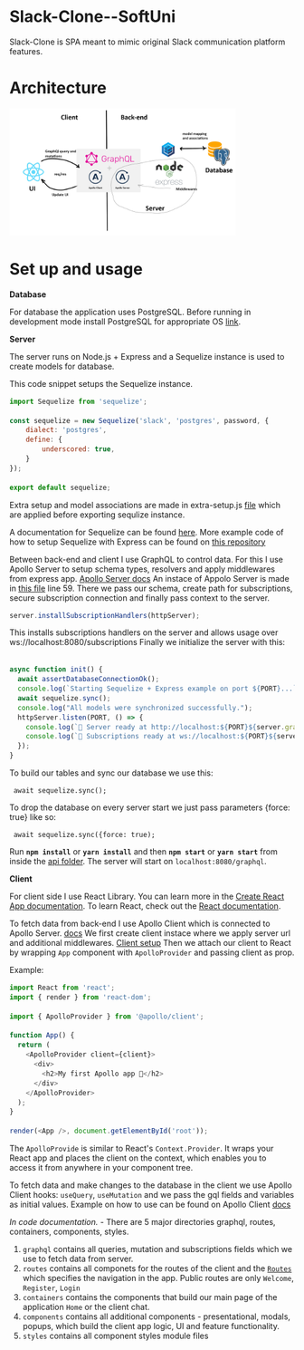 # Slack-Clone--SoftUni
 
Slack-Clone is SPA meant to mimic original Slack communication platform features.

# Architecture

<img src="./App-Architecture.jpg" width="400px" /><br>

# Set up and usage

**Database**

For database the application uses PostgreSQL. 
Before running in development mode install PostgreSQL for appropriate OS [link](https://www.postgresql.org/download/).

**Server**

The server runs on Node.js + Express and a Sequelize instance is used to create models for database.

This code snippet setups the Sequelize instance.
```js
import Sequelize from 'sequelize';

const sequelize = new Sequelize('slack', 'postgres', password, {
    dialect: 'postgres',
	define: {
		underscored: true,
	}
});

export default sequelize;
```

Extra setup and model associations are made in extra-setup.js [file](https://github.com/MartinPetrakiev/Slack-Clone--SoftUni/blob/main/server/models/extra-setup.js)
which are applied before exporting sequlize instance.

A documentation for Sequelize can be found [here](https://sequelize.org/master/).
More example code of how to setup Sequelize with Express can be found on [this repository](https://github.com/sequelize/express-example)

Between back-end and client I use GraphQL to control data. 
For this I use Apollo Server to setup schema types, resolvers and apply middlewares from express app. [Apollo Server docs](https://www.apollographql.com/docs/apollo-server/)
An instace of Appolo Server is made in [this file](https://github.com/MartinPetrakiev/Slack-Clone--SoftUni/blob/main/server/index.js) line 59.
There we pass our schema, create path for subscriptions, secure subscription connection and finally pass context to the server.
```js
server.installSubscriptionHandlers(httpServer);
```
This installs subscriptions handlers on the server and allows usage over ws://localhost:8080/subscriptions
Finally we initialize the server with this:
```js

async function init() {
  await assertDatabaseConnectionOk();
  console.log(`Starting Sequelize + Express example on port ${PORT}...`);
  await sequelize.sync();
  console.log("All models were synchronized successfully.");
  httpServer.listen(PORT, () => {
    console.log(`🚀 Server ready at http://localhost:${PORT}${server.graphqlPath}`);
    console.log(`🚀 Subscriptions ready at ws://localhost:${PORT}${server.subscriptionsPath}`);
  });
}
```
To build our tables and sync our database we use this:
```
 await sequelize.sync();
```
To drop the database on every server start we just pass parameters {force: true} like so:
```
 await sequelize.sync({force: true);
```


Run **`npm install`** or **`yarn install`** and then **`npm start`** or **`yarn start`** from inside the [api folder](https://github.com/MartinPetrakiev/Slack-Clone--SoftUni/tree/main/server). The server will start on `localhost:8080/graphql`.



**Client**

For client side I use React Library.
You can learn more in the [Create React App documentation](https://facebook.github.io/create-react-app/docs/getting-started).
To learn React, check out the [React documentation](https://reactjs.org/).

To fetch data from back-end I use Apollo Client which is connected to Apollo Server. [docs](https://www.apollographql.com/docs/react/)
We first create client instace where we apply server url and additional middlewares. [Client setup](https://github.com/MartinPetrakiev/Slack-Clone--SoftUni/blob/main/client/src/apollo.js)
Тhen we attach our client to React by wrapping `App` component with `ApolloProvider` and passing client as prop.

Example:
```js
import React from 'react';
import { render } from 'react-dom';

import { ApolloProvider } from '@apollo/client';

function App() {
  return (
    <ApolloProvider client={client}>
      <div>
        <h2>My first Apollo app 🚀</h2>
      </div>
    </ApolloProvider>
  );
}

render(<App />, document.getElementById('root'));
```

The `ApolloProvide` is similar to React's `Context.Provider`. It wraps your React app and places the client on the context, which enables you to access it from anywhere in your component tree.

To fetch data and make changes to the database in the client we use Apollo Client hooks:
`useQuery`, `useMutation` and we pass the gql fields and variables as initial values.
Example on how to use can be found on Apollo Client [docs](https://www.apollographql.com/docs/react/data/queries/)

*In code documentation.*
 	- There are 5 major directories graphql, routes, containers, components, styles.
1. `graphql` contains all queries, mutation and subscriptions fields which we use to fetch data from server.
2. `routes` contains all componets for the routes of the client and the [`Routes`](https://github.com/MartinPetrakiev/Slack-Clone--SoftUni/blob/main/client/src/routes/index.js) which specifies the navigation in the app. Public routes are only `Welcome`, `Register`, `Login`
3. `containers` contains the components that build our main page of the application `Home` or the client chat.
4. `components` contains all additional components - presentational, modals, popups, which build the client app logic, UI and feature functionality.
5. `styles` contains all component styles module files
